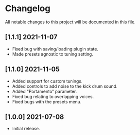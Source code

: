 # Changelog

All notable changes to this project will be documented in this file.

## [1.1.1] 2021-11-07
- Fixed bug with saving/loading plugin state.
- Made presets agnostic to tuning setting.

## [1.1.0] 2021-11-05
- Added support for custom tunings.
- Added controls to add noise to the kick drum sound.
- Added "Portamento" parameter.
- Fixed bug relating to overlapping voices.
- Fixed bugs with the presets menu.

## [1.0.0] 2021-07-08
- Initial release.
